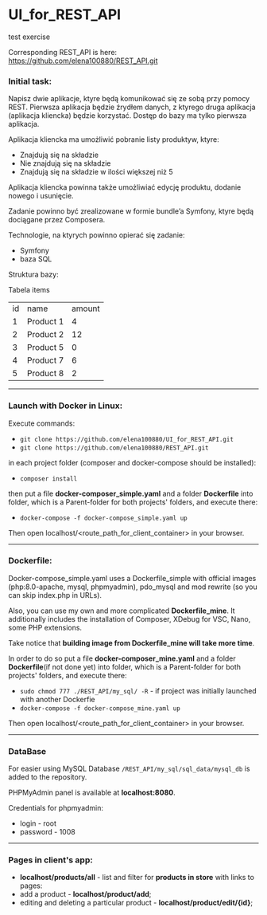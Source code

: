 # UI_for_REST_API
test exercise

Corresponding REST_API is here: https://github.com/elena100880/REST_API.git


### Initial task: 

Napisz dwie aplikacje, ktуre będą komunikować się ze sobą przy pomocy REST. Pierwsza aplikacja 
będzie źrуdłem danych, z ktуrego druga aplikacja (aplikacja kliencka) będzie korzystać. Dostęp do bazy 
ma tylko pierwsza aplikacja. 

Aplikacja kliencka ma umożliwić pobranie listy produktуw, ktуre: 
- Znajdują się na składzie
- Nie znajdują się na składzie
- Znajdują się na składzie w ilości większej niż 5 

Aplikacja kliencka powinna także umożliwiać edycję produktu, dodanie nowego i usunięcie.


Zadanie powinno być zrealizowane w formie bundle’a Symfony, ktуre będą dociągane przez 
Composera.


Technologie, na ktуrych powinno opierać się zadanie: 
- Symfony  
- baza SQL 

Struktura bazy:

Tabela items

<table>
  <tr>
    <td>id</td><td>name</td><td>amount</td>
  </tr>
  <tr>
    <td>1</td><td>Product 1</td><td>4</td>
  </tr>
  <tr>
    <td>2</td><td>Product 2</td><td>12</td>
  </tr>
  <tr>
    <td>3</td><td>Product 5</td><td>0</td>
  </tr>
  <tr>
    <td>4</td><td>Product 7</td><td>6</td>
  </tr>
  <tr>
    <td>5</td><td>Product 8</td><td>2</td>
  </tr>
</table>



***

### Launch with Docker in Linux:

Execute commands:
+ `git clone https://github.com/elena100880/UI_for_REST_API.git`
+ `git clone https://github.com/elena100880/REST_API.git`

in each project folder (composer and docker-compose should be installed):
+ `composer install`

then put a file **docker-composer_simple.yaml** and a folder **Dockerfile** into folder, which is a Parent-folder for both projects' folders, and execute there:
+ `docker-compose -f docker-compose_simple.yaml up`

Then open localhost/<route_path_for_client_container> in your browser.


***
### Dockerfile:

Docker-compose_simple.yaml uses a Dockerfile_simple with official images (php:8.0-apache, mysql, phpmyadmin), pdo_mysql and mod rewrite (so you can skip index.php in URLs).

Also, you can use my own and more complicated **Dockerfile_mine**. It additionally includes the installation of Composer, XDebug for VSC, Nano, some PHP extensions.

Take notice that **building image from Dockerfile_mine will take more time**.

In order to do so put a file **docker-composer_mine.yaml** and a folder **Dockerfile**(if not done yet) into folder, which is a Parent-folder for both projects' folders, and execute there:
+ `sudo chmod 777 ./REST_API/my_sql/ -R` - if project was initially launched with another Dockerfie
+ `docker-compose -f docker-compose_mine.yaml up`

Then open localhost/<route_path_for_client_container> in your browser.


***
### DataBase
For easier using MySQL Database `/REST_API/my_sql/sql_data/mysql_db` is added to the repository.

PHPMyAdmin panel is available at **localhost:8080**.

Credentials for phpmyadmin:
+ login - root 
+ password - 1008



***
### Pages in client's app:
  * **localhost/products/all** - list and filter for **products in store**  with links to pages:
  * add a product - **localhost/product/add**;
  * editing and deleting a particular product - **localhost/product/edit/{id}**;



